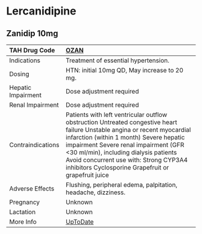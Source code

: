 # Lercanidipine

## Zanidip 10mg

| TAH Drug Code      | [OZAN](https://www.tahsda.org.tw/drugs/hissearch.php?drug_code=OZAN)                                                                                                                                                                                                                                                                                   |
|:-------------------|:-------------------------------------------------------------------------------------------------------------------------------------------------------------------------------------------------------------------------------------------------------------------------------------------------------------------------------------------------------|
| Indications        | Treatment of essential hypertension.                                                                                                                                                                                                                                                                                                                   |
| Dosing             | HTN: initial 10mg QD, May increase to 20 mg.                                                                                                                                                                                                                                                                                                           |
| Hepatic Impairment | Dose adjustment required                                                                                                                                                                                                                                                                                                                               |
| Renal Impairment   | Dose adjustment required                                                                                                                                                                                                                                                                                                                               |
| Contraindications  | Patients with left ventricular outflow obstruction Untreated congestive heart failure Unstable angina or recent myocardial infarction (within 1 month) Severe hepatic impairment Severe renal impairment (GFR <30 ml/min), including dialysis patients Avoid concurrent use with: Strong CYP3A4 inhibitors Cyclosporine Grapefruit or grapefruit juice |
| Adverse Effects    | Flushing, peripheral edema, palpitation, headache, dizziness.                                                                                                                                                                                                                                                                                          |
| Pregnancy          | Unknown                                                                                                                                                                                                                                                                                                                                                |
| Lactation          | Unknown                                                                                                                                                                                                                                                                                                                                                |
| More Info          | [UpToDate](https://www.uptodate.com/contents/lercanidipine-international-drug-information-concise)                                                                                                                                                                                                                                                     |

